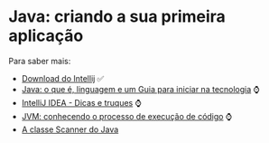 # Java: criando a sua primeira aplicação


Para saber mais: 

- [Download do Intellij](https://www.jetbrains.com/pt-br/idea/) :white_check_mark:
- [Java: o que é, linguagem e um Guia para iniciar na tecnologia](https://www.alura.com.br/artigos/java?_gl=1*1xsszni*_ga*MTc3NTM0NzMwNi4xNjczODg5Nzkz*_ga_1EPWSW3PCS*MTY5NDk2MDI3Ni43Ny4xLjE2OTQ5NjExNzQuMC4wLjA.*_fplc*em5iaW9YZkNzTzFwSVJrd3p3JTJCNHFzUGtlVkVEVEVZNkMxJTJGTkZDR2xEMk80WHozeVlyQ3RqWHQ3MjI1dmsybnVTU20zV0Y5ZWZoZHpadiUyQjVoM0tucm1SdFhxWVN4eTVCenFESUk4ZzQ5aGxjTG4zYUxyQzhUNkVmeXNxQVdRJTNEJTNE) :watch:
- [IntelliJ IDEA - Dicas e truques](https://www.alura.com.br/artigos/intellij-idea-dicas-truques-usar-no-dia-a-dia?_gl=1*fdyd8r*_ga*MTc3NTM0NzMwNi4xNjczODg5Nzkz*_ga_1EPWSW3PCS*MTY5NDk2MDI3Ni43Ny4xLjE2OTQ5NjE1MDcuMC4wLjA.*_fplc*em5iaW9YZkNzTzFwSVJrd3p3JTJCNHFzUGtlVkVEVEVZNkMxJTJGTkZDR2xEMk80WHozeVlyQ3RqWHQ3MjI1dmsybnVTU20zV0Y5ZWZoZHpadiUyQjVoM0tucm1SdFhxWVN4eTVCenFESUk4ZzQ5aGxjTG4zYUxyQzhUNkVmeXNxQVdRJTNEJTNE) :watch:
- [JVM: conhecendo o processo de execução de código](https://www.alura.com.br/artigos/jvm-conhecendo-processo-execucao-de-codigo?_gl=1*18qfsqt*_ga*MTc3NTM0NzMwNi4xNjczODg5Nzkz*_ga_1EPWSW3PCS*MTY5NDk2MDI3Ni43Ny4xLjE2OTQ5NjE5NTcuMC4wLjA.*_fplc*em5iaW9YZkNzTzFwSVJrd3p3JTJCNHFzUGtlVkVEVEVZNkMxJTJGTkZDR2xEMk80WHozeVlyQ3RqWHQ3MjI1dmsybnVTU20zV0Y5ZWZoZHpadiUyQjVoM0tucm1SdFhxWVN4eTVCenFESUk4ZzQ5aGxjTG4zYUxyQzhUNkVmeXNxQVdRJTNEJTNE) :watch:
- [A classe Scanner do Java](https://docs.oracle.com/en/java/javase/17/docs/api/java.base/java/util/Scanner.html)
